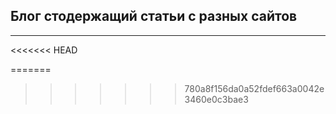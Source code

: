 ## Блог стодержащий статьи с разных сайтов
____

<<<<<<< HEAD

=======
>>>>>>> 780a8f156da0a52fdef663a0042e3460e0c3bae3
